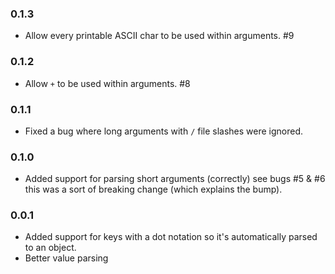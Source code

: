 ### 0.1.3
- Allow every printable ASCII char to be used within arguments. #9

### 0.1.2
- Allow `+` to be used within arguments. #8

### 0.1.1
- Fixed a bug where long arguments with `/` file slashes were ignored.

### 0.1.0
- Added support for parsing short arguments (correctly) see bugs #5 & #6 this
  was a sort of breaking change (which explains the bump).

### 0.0.1
- Added support for keys with a dot notation so it's automatically parsed to an
  object.
- Better value parsing
